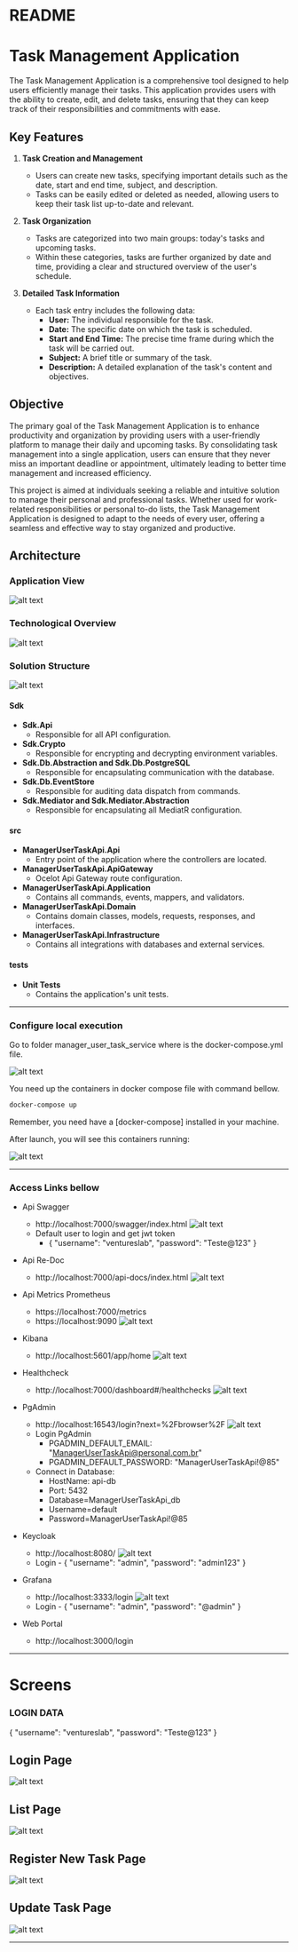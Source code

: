 # README #

# Task Management Application

The Task Management Application is a comprehensive tool designed to help users efficiently manage their tasks. This application provides users with the ability to create, edit, and delete tasks, ensuring that they can keep track of their responsibilities and commitments with ease.

## Key Features

1. **Task Creation and Management**
   - Users can create new tasks, specifying important details such as the date, start and end time, subject, and description.
   - Tasks can be easily edited or deleted as needed, allowing users to keep their task list up-to-date and relevant.

2. **Task Organization**
   - Tasks are categorized into two main groups: today's tasks and upcoming tasks.
   - Within these categories, tasks are further organized by date and time, providing a clear and structured overview of the user's schedule.

3. **Detailed Task Information**
   - Each task entry includes the following data:
     - **User:** The individual responsible for the task.
     - **Date:** The specific date on which the task is scheduled.
     - **Start and End Time:** The precise time frame during which the task will be carried out.
     - **Subject:** A brief title or summary of the task.
     - **Description:** A detailed explanation of the task's content and objectives.

## Objective

The primary goal of the Task Management Application is to enhance productivity and organization by providing users with a user-friendly platform to manage their daily and upcoming tasks. By consolidating task management into a single application, users can ensure that they never miss an important deadline or appointment, ultimately leading to better time management and increased efficiency.

This project is aimed at individuals seeking a reliable and intuitive solution to manage their personal and professional tasks. Whether used for work-related responsibilities or personal to-do lists, the Task Management Application is designed to adapt to the needs of every user, offering a seamless and effective way to stay organized and productive.



## Architecture 

### Application View 

![alt text](doc/user-task-application-view.png)

### Technological Overview 
![alt text](doc/user-task-tech-overview.png)

### Solution Structure
![alt text](doc/user-task-solution.png)


#### Sdk

- **Sdk.Api**
  - Responsible for all API configuration.
- **Sdk.Crypto**
  - Responsible for encrypting and decrypting environment variables.
- **Sdk.Db.Abstraction and Sdk.Db.PostgreSQL**
  - Responsible for encapsulating communication with the database.
- **Sdk.Db.EventStore**
  - Responsible for auditing data dispatch from commands.
- **Sdk.Mediator and Sdk.Mediator.Abstraction**
  - Responsible for encapsulating all MediatR configuration.

#### src

- **ManagerUserTaskApi.Api**
  - Entry point of the application where the controllers are located.
- **ManagerUserTaskApi.ApiGateway**
  - Ocelot Api Gateway route configuration.
- **ManagerUserTaskApi.Application**
  - Contains all commands, events, mappers, and validators.
- **ManagerUserTaskApi.Domain**
  - Contains domain classes, models, requests, responses, and interfaces.
- **ManagerUserTaskApi.Infrastructure**
  - Contains all integrations with databases and external services.

#### tests

- **Unit Tests**
  - Contains the application's unit tests.


--------------------------------------------

### Configure local execution ###

Go to folder manager_user_task_service where is the docker-compose.yml file.

![alt text](doc/user-task-folder-project.png)


You need up the containers in docker compose file with command bellow.

``` bash
docker-compose up
```
Remember, you need have a [docker-compose] installed in your machine.

After launch, you will see this containers running:

![alt text](doc/user-task-containers.png)

--------------------------------------------

### Access Links bellow ###
- Api Swagger
	- http://localhost:7000/swagger/index.html
  ![alt text](doc/user-task-swagger.png)
	- Default user to login and get jwt token
		- {
			  "username": "ventureslab",
			  "password": "Teste@123"
		  }
  
- Api Re-Doc
	- http://localhost:7000/api-docs/index.html
  ![alt text](doc/user-task-redoc.png)

- Api Metrics Prometheus
	- https://localhost:7000/metrics
  - https://localhost:9090
  ![alt text](doc/user-task-prometheus.png)

- Kibana
	- http://localhost:5601/app/home
  ![alt text](doc/user-task-kibana.png)

- Healthcheck
	- http://localhost:7000/dashboard#/healthchecks
  ![alt text](doc/user-task-healthcheck.png)

- PgAdmin 
	- http://localhost:16543/login?next=%2Fbrowser%2F
  ![alt text](doc/user-task-db.png)
  - Login PgAdmin
     - PGADMIN_DEFAULT_EMAIL: "ManagerUserTaskApi@personal.com.br"
     - PGADMIN_DEFAULT_PASSWORD: "ManagerUserTaskApi!@85"
  - Connect in Database:
      - HostName: api-db
      - Port: 5432
      - Database=ManagerUserTaskApi_db
      - Username=default
      - Password=ManagerUserTaskApi!@85

- Keycloak 
	- http://localhost:8080/
  ![alt text](doc/user-task-keycloak.png)
  - Login
		- {
			  "username": "admin",
			  "password": "admin123"
		  }
- Grafana
	- http://localhost:3333/login
  ![alt text](doc/user-task-grafana.png)
  - Login
		- {
			  "username": "admin",
			  "password": "@admin"
		  }	
- Web Portal
	- http://localhost:3000/login



-----------------------------------------------------------------------

# Screens
### LOGIN DATA
{
  "username": "ventureslab",
  "password": "Teste@123"
}


## Login Page
  ![alt text](doc/user-task-front-login.png)

  
## List Page
  ![alt text](doc/user-task-front-list.png)


## Register New Task Page
  ![alt text](doc/user-task-front-new.png)


## Update Task Page
  ![alt text](doc/user-task-front-edit.png)

------------------------------------------------------------------------

